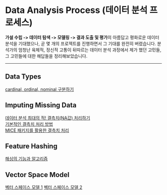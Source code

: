 # Data Analysis Process (데이터 분석 프로세스)
**가설 수립 -> 데이터 탐색 -> 모델링 -> 결과 도출 및 평가**의 아름답고 평화로운 데이터 분석을 기대했으나, 곧 몇 개의 프로젝트를 진행하면서 그 기대를 완전히 버렸습니다. 분석가의 엄청난 육체적, 정신적 고통이 뒤따르는 데이터 분석 과정에서 제가 했던 고민들, 그 고민들에 대한 해답들을 정리해보았습니다.
***
## Data Types
[cardinal, ordinal, nominal 구분하기](https://www.mathsisfun.com/numbers/cardinal-ordinal-nominal.html)
## Imputing Missing Data
[데이터 분석 최대의 적! 결측치(NA값) 처리하기](https://m.blog.naver.com/tjdudwo93/220976082118)</br>
[기본적인 결측치 처리 방법](https://www.r-bloggers.com/missing-value-treatment/)<br>
[MICE 패키지를 활용한 결측치 처리](https://www.r-bloggers.com/imputing-missing-data-with-r-mice-package/)
## Feature Hashing
[해싱의 기능과 알고리즘](http://omnis.tistory.com/entry/Hashing-%EC%9D%B4%EB%9E%80)
## Vector Space Model
[벡터 스페이스 모델 1](http://ra2kstar.tistory.com/80?category=431705)
[벡터 스페이스 모델 2](http://ra2kstar.tistory.com/86)
